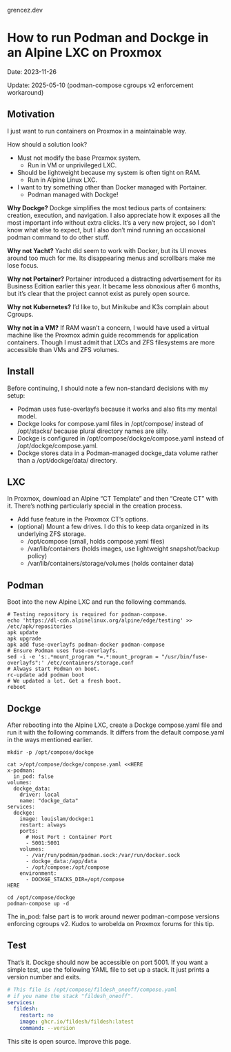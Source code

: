 grencez.dev

# How to run Podman and Dockge in an Alpine LXC on Proxmox
Date: 2023-11-26

Update: 2025-05-10 (podman-compose cgroups v2 enforcement workaround)

## Motivation
I just want to run containers on Proxmox in a maintainable way.

How should a solution look?

- Must not modify the base Proxmox system.
    - Run in VM or unprivileged LXC.
- Should be lightweight because my system is often tight on RAM.
    - Run in Alpine Linux LXC.
- I want to try something other than Docker managed with Portainer.
    - Podman managed with Dockge!

**Why Dockge?** Dockge simplifies the most tedious parts of containers: creation, execution, and navigation. I also appreciate how it exposes all the most important info without extra clicks. It’s a very new project, so I don’t know what else to expect, but I also don’t mind running an occasional podman command to do other stuff.

**Why not Yacht?** Yacht did seem to work with Docker, but its UI moves around too much for me. Its disappearing menus and scrollbars make me lose focus.

**Why not Portainer?** Portainer introduced a distracting advertisement for its Business Edition earlier this year. It became less obnoxious after 6 months, but it’s clear that the project cannot exist as purely open source.

**Why not Kubernetes?** I’d like to, but Minikube and K3s complain about Cgroups.

**Why not in a VM?** If RAM wasn’t a concern, I would have used a virtual machine like the Proxmox admin guide recommends for application containers. Though I must admit that LXCs and ZFS filesystems are more accessible than VMs and ZFS volumes.

## Install
Before continuing, I should note a few non-standard decisions with my setup:

- Podman uses fuse-overlayfs because it works and also fits my mental model.
- Dockge looks for compose.yaml files in /opt/compose/ instead of /opt/stacks/ because plural directory names are silly.
- Dockge is configured in /opt/compose/dockge/compose.yaml instead of /opt/dockge/compose.yaml.
- Dockge stores data in a Podman-managed dockge_data volume rather than a /opt/dockge/data/ directory.

## LXC
In Proxmox, download an Alpine “CT Template” and then “Create CT” with it. There’s nothing particularly special in the creation process.

- Add fuse feature in the Proxmox CT’s options.
- (optional) Mount a few drives. I do this to keep data organized in its underlying ZFS storage.
    - /opt/compose (small, holds compose.yaml files)
    - /var/lib/containers (holds images, use lightweight snapshot/backup policy)
    - /var/lib/containers/storage/volumes (holds container data)

## Podman
Boot into the new Alpine LXC and run the following commands.

```
# Testing repository is required for podman-compose.
echo 'https://dl-cdn.alpinelinux.org/alpine/edge/testing' >> /etc/apk/repositories
apk update
apk upgrade
apk add fuse-overlayfs podman-docker podman-compose
# Ensure Podman uses fuse-overlayfs.
sed -i -e 's:.*mount_program *=.*:mount_program = "/usr/bin/fuse-overlayfs":' /etc/containers/storage.conf
# Always start Podman on boot.
rc-update add podman boot
# We updated a lot. Get a fresh boot.
reboot
```

## Dockge
After rebooting into the Alpine LXC, create a Dockge compose.yaml file and run it with the following commands. It differs from the default compose.yaml in the ways mentioned earlier.

```
mkdir -p /opt/compose/dockge

cat >/opt/compose/dockge/compose.yaml <<HERE
x-podman:
  in_pod: false
volumes:
  dockge_data:
    driver: local
    name: "dockge_data"
services:
  dockge:
    image: louislam/dockge:1
    restart: always
    ports:
      # Host Port : Container Port
      - 5001:5001
    volumes:
      - /var/run/podman/podman.sock:/var/run/docker.sock
      - dockge_data:/app/data
      - /opt/compose:/opt/compose
    environment:
      - DOCKGE_STACKS_DIR=/opt/compose
HERE

cd /opt/compose/dockge
podman-compose up -d
```

The in_pod: false part is to work around newer podman-compose versions enforcing cgroups v2. Kudos to wrobelda on Proxmox forums for this tip.

## Test
That’s it. Dockge should now be accessible on port 5001. If you want a simple test, use the following YAML file to set up a stack. It just prints a version number and exits.

```yaml
# This file is /opt/compose/fildesh_oneoff/compose.yaml
# if you name the stack "fildesh_oneoff".
services:
  fildesh:
    restart: no
    image: ghcr.io/fildesh/fildesh:latest
    command: --version
```

This site is open source. Improve this page.

